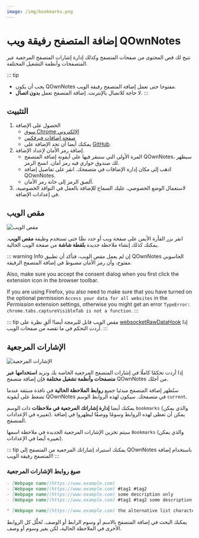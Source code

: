 ```yaml
---
image: /img/bookmarks.png
---
```


# إضافة المتصفح رفيقة ويب QOwnNotes

تتيح لك قص المحتوى من صفحات المتصفح وكذلك إدارة إشارات المتصفح المرجعية عبر المتصفحات وأنظمة التشغيل المختلفة.

::: tip

- يجب أن يكون QOwnNotes مفتوحا حتى تعمل إضافة المتصفح رفيقة الويب.
- لا حاجة للاتصال بالإنترنت. إضافة المتصفح تعمل **بدون اتصال**.
:::

## التثبيت

1. الحصول على الإضافة
   - [‏سوق Chrome الإلكتروني](https://chrome.google.com/webstore/detail/qownnotes-web-companion/pkgkfnampapjbopomdpnkckbjdnpkbkp)
   - [صفحة إضافات فيرفكس](https://addons.mozilla.org/firefox/addon/qownnotes-web-companion)
   - يمكنك أيضا أن تجد الإضافة على [GitHub](https://github.com/qownnotes/web-companion/).
2. إضافة رمز الأمان لإعداد الإضافة.
   - المرة الأولى التي ستنقر فيها على أيقونة إضافة المتصفح QOwnNotes، سيظهر لك صندوق حواري فيه رمز أمان. انسخ الرمز.
   - اذهب إلى مكان إدارة الإضافات في متصفحك. انقر على تفاصيل إضافة QOwnNotes.
   - ألصق الرمز إلى خانة رمز الأمان.
3. لاستعمال الوضع الخصوصي، عليك السماح للإضافة بالعمل في النوافذ الخصوصية، في إعدادات الإضافة.

## مقص الويب

![مقص الويب](/img/web-clipper.png)

انقر بزر الفأرة الأيمن على صفحة ويب أو حدد نصًّا حتى تستخدم وظيفة **مقص الويب**. يمكنك كذلك إنشاء ملاحظة جديدة **بلقطة شاشة** من صفحة الويب الحالية.

::: warning
Info إن لم يعمل مقص الويب، فتأكد أن تطبيق QOwnNotes الحاسوبي مفتوح، وأن رمز الأمان مضبوط في إضافة المتصفح الرفيقة.

Also, make sure you accept the consent dialog when you first click the extension icon in the browser toolbar.

If you are using Firefox, you also need to make sure that you have turned on the optional permission `Access your data for all websites` in the _Permission_ extension settings, otherwise you might get an error `TypeError: chrome.tabs.captureVisibleTab is not a function`.
:::

::: tip
مقص الويب قابل للبرمجة أيضا! ألقِ نظرة على [websocketRawDataHook](../scripting/hooks.md#websocketrawdatahook) إذا أردت التحكم في ما تقصه من صفحات الويب.
:::

## الإشارات المرجعية

![الإشارات المرجعية](/img/bookmarks.png)

إذا أردت تحكمًا كاملًا في إشارات المتصفح المرجعية الخاصة بك وتريد **استخدامها عبر متصفحات وأنظمة تشغيل مختلفة** فإن إضافة متصفح QOwnNotes من أجلك.

ستُظهر إضافة المتصفح مبدئيا جميع **روابط الملاحظة الحالية** في نافذة منبثقة عندما تضغط على أيقونة QOwnNotes في متصفحك. سيكون لهذه الروابط الوسم `current`.

يمكنك أيضا **إدارة إشاراتك المرجعية في ملاحظات** ذات الوسم `bookmarks` (والذي يمكن تغييره في الإعدادات). يمكن أن تعطى لهذه الروابط وسومًا ووصفًا ليظهروا في إضافة المتصفح.

سيتم تخزين الإشارات المرجعية الجديدة في ملاحظة اسمها `Bookmarks` (والذي يمكن تغييره أيضا في الإعدادات).

::: tip
يمكنك استيراد إشاراتك المرجعية من المتصفح إلى QOwnNotes باستخدام إضافة المتصفح رفيقة الويب!
:::

### صيغ روابط الإشارات المرجعية

```markdown
- [Webpage name](https://www.example.com)
- [Webpage name](https://www.example.com) #tag1 #tag2
- [Webpage name](https://www.example.com) some description only
- [Webpage name](https://www.example.com) #tag1 #tag2 some description and tags

* [Webpage name](https://www.example.com) the alternative list character also works
```

يمكنك البحث في إضافة المتصفح بالاسم أو وسوم الرابط أو الوصف. تُحلَّل كل الروابط الأخرى في الملاحظة الحالية، لكن بغير وسوم أو وصف.
